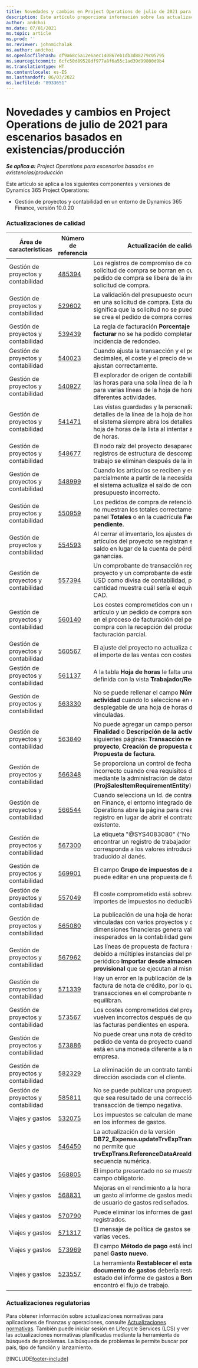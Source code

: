 ```yaml
---
title: Novedades y cambios en Project Operations de julio de 2021 para escenarios basados en existencias/producción
description: Este artículo proporciona información sobre las actualizaciones de calidad disponibles en la versión de julio de 2021 de la implementación de Project Operations para escenarios de producción mantenidos en existencias.
author: andchoi
ms.date: 07/01/2021
ms.topic: article
ms.prod: ''
ms.reviewer: johnmichalak
ms.author: andchoi
ms.openlocfilehash: df9a68c5a12e6aec140867eb1db3d88279c05795
ms.sourcegitcommit: 6cfc50d89528df977a8f6a55c1ad39d99800d9b4
ms.translationtype: HT
ms.contentlocale: es-ES
ms.lasthandoff: 06/03/2022
ms.locfileid: "8933651"
---
```

# <a name="whats-new-or-changed-in-project-operations-july-2021-for-stockedproduction-based-scenarios"></a>Novedades y cambios en Project Operations de julio de 2021 para escenarios basados en existencias/producción

_**Se aplica a:** Project Operations para escenarios basados en existencias/producción_

Este artículo se aplica a los siguientes componentes y versiones de Dynamics 365 Project Operations:

- Gestión de proyectos y contabilidad en un entorno de Dynamics 365 Finance, versión 10.0.20
 
### <a name="quality-updates"></a>Actualizaciones de calidad
                                                                                                                                                                                  
| Área de características                      | Número de referencia| Actualización de calidad                                                                                                                                                                          |
|-----------------------------------|--------|---------------------------------------------------------------------------------------------------------------------------------------------------------------------------------|
| Gestión de proyectos y contabilidad | [485394](https://fix.lcs.dynamics.com/Issue/Details/?bugId=485394) | Los registros de compromiso de costes de una solicitud de compra se borran en cuanto el pedido de compra se libera de la incidencia de la solicitud de compra.                                                                           |
| Gestión de proyectos y contabilidad | [529602](https://fix.lcs.dynamics.com/Issue/Details/?bugId=529602) | La validación del presupuesto ocurre dos veces en una solicitud de compra. Esta duplicación significa que la solicitud no se puede cerrar y no se crea el pedido de compra correspondiente.                                                                                                                        |
| Gestión de proyectos y contabilidad | [539439](https://fix.lcs.dynamics.com/Issue/Details/?bugId=539439) | La regla de facturación **Porcentaje sobre el que facturar** no se ha podido completar por una incidencia de redondeo.                                                                              |
| Gestión de proyectos y contabilidad | [540023](https://fix.lcs.dynamics.com/Issue/Details/?bugId=540023) | Cuando ajusta la transacción y el porcentaje tiene decimales, el coste y el precio de venta no se ajustan correctamente.                                      |
| Gestión de proyectos y contabilidad | [540927](https://fix.lcs.dynamics.com/Issue/Details/?bugId=540927) | El explorador de origen de contabilidad muestra las horas para una sola línea de la hoja de horas para varias líneas de la hoja de horas con diferentes actividades.                                      |
| Gestión de proyectos y contabilidad | [541471](https://fix.lcs.dynamics.com/Issue/Details/?bugId=541471) | Las vistas guardadas y la personalización de los detalles de la línea de la hoja de horas hacen que el sistema siempre abra los detalles de la primera hoja de horas de la lista al intentar abrir una hoja de horas.  |
| Gestión de proyectos y contabilidad | [548677](https://fix.lcs.dynamics.com/Issue/Details/?bugId=548677) | El nodo raíz del proyecto desaparece y los registros de estructura de descomposición de trabajo se eliminan después de la importación.                                                                                             |
| Gestión de proyectos y contabilidad | [548999](https://fix.lcs.dynamics.com/Issue/Details/?bugId=548999) | Cuando los artículos se reciben y emiten parcialmente a partir de la necesidad de artículos, el sistema actualiza el saldo de consumo de presupuesto incorrecto. |
| Gestión de proyectos y contabilidad | [550959](https://fix.lcs.dynamics.com/Issue/Details/?bugId=550959) | Los pedidos de compra de retención del proyecto no muestran los totales correctamente en el panel **Totales** o en la cuadrícula **Factura pendiente**.                                                                  |
| Gestión de proyectos y contabilidad | [554593](https://fix.lcs.dynamics.com/Issue/Details/?bugId=554593) | Al cerrar el inventario, los ajustes de coste de los artículos del proyecto se registran en la cuenta de saldo en lugar de la cuenta de pérdidas y ganancias.                                                            |
| Gestión de proyectos y contabilidad | [557394](https://fix.lcs.dynamics.com/Issue/Details/?bugId=557394) | Un comprobante de transacción registrado en el proyecto y un comprobante de estimación utilizan USD como divisa de contabilidad, pero la cantidad muestra cuál sería el equivalente en CAD.              |
| Gestión de proyectos y contabilidad | [560140](https://fix.lcs.dynamics.com/Issue/Details/?bugId=560140) | Los costes comprometidos con un requisito de artículo y un pedido de compra son incorrectos en el proceso de facturación del pedido de compra con la recepción del producto parcial y la facturación parcial.       |
| Gestión de proyectos y contabilidad | [560567](https://fix.lcs.dynamics.com/Issue/Details/?bugId=560567) | El ajuste del proyecto no actualiza correctamente el importe de las ventas con costes indirectos.                                                                                    |
| Gestión de proyectos y contabilidad | [561137](https://fix.lcs.dynamics.com/Issue/Details/?bugId=561137) | A la tabla **Hoja de horas** le falta una relación definida con la vista **Trabajador/Recurso**.                                                                                   |
| Gestión de proyectos y contabilidad | [563330](https://fix.lcs.dynamics.com/Issue/Details/?bugId=563330) | No se puede rellenar el campo **Número de actividad** cuando lo seleccione en el menú desplegable de una hoja de horas de empresas vinculadas.                                                                 |
| Gestión de proyectos y contabilidad | [563840](https://fix.lcs.dynamics.com/Issue/Details/?bugId=563840) | No puede agregar un campo personalizado **Finalidad** o **Descripción de la actividad** a las siguientes páginas: **Transacción registrada del proyecto**, **Creación de propuesta de factura** o **Propuesta de factura**.  |
| Gestión de proyectos y contabilidad | [566348](https://fix.lcs.dynamics.com/Issue/Details/?bugId=566348) | Se proporciona un control de fecha de entrega incorrecto cuando crea requisitos de artículo mediante la administración de datos (**ProjSalesItemRequirementEntity**).                                              |
| Gestión de proyectos y contabilidad | [566544](https://fix.lcs.dynamics.com/Issue/Details/?bugId=566544) | Cuando selecciona un Id. de contrato de proyecto en Finance, el entorno integrado de Project Operations abre la página para crear un nuevo registro en lugar de abrir el contrato de proyecto existente.                                                                                                                 |
| Gestión de proyectos y contabilidad | [567300](https://fix.lcs.dynamics.com/Issue/Details/?bugId=567300) |  La etiqueta "@SYS4083080" ("No se puede encontrar un registro de trabajador único que corresponda a los valores introducidos") no se ha traducido al danés.                                |
| Gestión de proyectos y contabilidad | [569901](https://fix.lcs.dynamics.com/Issue/Details/?bugId=569901) | El campo **Grupo de impuestos de artículos** no se puede editar en una propuesta de factura.                                                                               |
| Gestión de proyectos y contabilidad | [557049](https://fix.lcs.dynamics.com/Issue/Details/?bugId=557049) | El coste comprometido está sobrevalorado con importes de impuestos no deducibles.                                                                                                    |
| Gestión de proyectos y contabilidad | [565080](https://fix.lcs.dynamics.com/Issue/Details/?bugId=565080) | La publicación de una hoja de horas de empresas vinculadas con varios proyectos y diferentes dimensiones financieras genera valores inesperados en la contabilidad general.                             |
| Gestión de proyectos y contabilidad | [567962](https://fix.lcs.dynamics.com/Issue/Details/?bugId=567962) | Las líneas de propuesta de factura se duplican debido a múltiples instancias del proceso periódico **Importar desde almacenamiento provisional** que se ejecutan al mismo tiempo.                                      |
| Gestión de proyectos y contabilidad | [571339](https://fix.lcs.dynamics.com/Issue/Details/?bugId=571339) | Hay un error en la publicación de la propuesta de factura de nota de crédito, por lo que las transacciones en el comprobante no se equilibran.    |
| Gestión de proyectos y contabilidad | [573567](https://fix.lcs.dynamics.com/Issue/Details/?bugId=573567) | Los costes comprometidos del proyecto se vuelven incorrectos después de que se liberen las facturas pendientes en espera.                                                                             |
| Gestión de proyectos y contabilidad | [573886](https://fix.lcs.dynamics.com/Issue/Details/?bugId=573886) | No puede crear una nota de crédito para un pedido de venta de proyecto cuando el impuesto está en una moneda diferente a la moneda de la empresa.                                      |
| Gestión de proyectos y contabilidad | [582329](https://fix.lcs.dynamics.com/Issue/Details/?bugId=582329) | La eliminación de un contrato también elimina la dirección asociada con el cliente.                                                                                     |
| Gestión de proyectos y contabilidad | [585811](https://fix.lcs.dynamics.com/Issue/Details/?bugId=585811) | No se puede publicar una propuesta de factura que sea resultado de una corrección de transacción de tiempo negativa.                                                                    |
| Viajes y gastos                  | [532075](https://fix.lcs.dynamics.com/Issue/Details/?bugId=532075) | Los impuestos se calculan de manera diferente en los informes de gastos.                                                                                                                  |
| Viajes y gastos                  | [546450](https://fix.lcs.dynamics.com/Issue/Details/?bugId=546450) | La actualización de la versión **DB72_Expense.updateTrvExpTransProjTransId()** no permite que **trvExpTrans.ReferenceDataAreaId** cree la nueva secuencia numérica.                    |
| Viajes y gastos                  | [568805](https://fix.lcs.dynamics.com/Issue/Details/?bugId=568805) | El importe presentado no se muestra con el campo obligatorio.                                                                                                             |
| Viajes y gastos                  | [568831](https://fix.lcs.dynamics.com/Issue/Details/?bugId=568831) | Mejoras en el rendimiento a la hora de adjuntar un gasto al informe de gastos mediante la interfaz de usuario de gastos rediseñados.                                                            |
| Viajes y gastos                  | [570790](https://fix.lcs.dynamics.com/Issue/Details/?bugId=570790) | Puede eliminar los informes de gastos registrados.                                                                                           |
| Viajes y gastos                  | [571317](https://fix.lcs.dynamics.com/Issue/Details/?bugId=571317) | El mensaje de política de gastos se muestra varias veces.                                                                                                       |
| Viajes y gastos                  | [573969](https://fix.lcs.dynamics.com/Issue/Details/?bugId=573969) | El campo **Método de pago** está incluido en el panel **Gasto nuevo**.                                                                                                      |
| Viajes y gastos                  | [523557](https://fix.lcs.dynamics.com/Issue/Details/?bugId=523557) | La herramienta **Restablecer el estado del documento de gastos** debería restablecer el estado del informe de gastos a **Borrador** si no se encontró el flujo de trabajo. 

### <a name="regulatory-updates"></a>Actualizaciones regulatorias
Para obtener información sobre actualizaciones normativas para aplicaciones de finanzas y operaciones, consulte [Actualizaciones normativas](/dynamics365/finance/localizations/regulatory-updates). También puede iniciar sesión en Lifecycle Services (LCS) y ver las actualizaciones normativas planificadas mediante la herramienta de búsqueda de problemas. La búsqueda de problemas le permite buscar por país, tipo de función y lanzamiento.


[!INCLUDE[footer-include](../../includes/footer-banner.md)]

